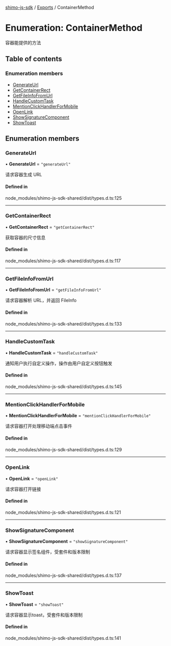 [shimo-js-sdk](/README.md) / [Exports](/modules.md) / ContainerMethod

# Enumeration: ContainerMethod

容器能提供的方法

## Table of contents

### Enumeration members

- [GenerateUrl](/enums/ContainerMethod.md#generateurl)
- [GetContainerRect](/enums/ContainerMethod.md#getcontainerrect)
- [GetFileInfoFromUrl](/enums/ContainerMethod.md#getfileinfofromurl)
- [HandleCustomTask](/enums/ContainerMethod.md#handlecustomtask)
- [MentionClickHandlerForMobile](/enums/ContainerMethod.md#mentionclickhandlerformobile)
- [OpenLink](/enums/ContainerMethod.md#openlink)
- [ShowSignatureComponent](/enums/ContainerMethod.md#showsignaturecomponent)
- [ShowToast](/enums/ContainerMethod.md#showtoast)

## Enumeration members

### GenerateUrl

• **GenerateUrl** = `"generateUrl"`

请求容器生成 URL

#### Defined in

node_modules/shimo-js-sdk-shared/dist/types.d.ts:125

___

### GetContainerRect

• **GetContainerRect** = `"getContainerRect"`

获取容器的尺寸信息

#### Defined in

node_modules/shimo-js-sdk-shared/dist/types.d.ts:117

___

### GetFileInfoFromUrl

• **GetFileInfoFromUrl** = `"getFileInfoFromUrl"`

请求容器解析 URL，并返回 FileInfo

#### Defined in

node_modules/shimo-js-sdk-shared/dist/types.d.ts:133

___

### HandleCustomTask

• **HandleCustomTask** = `"handleCustomTask"`

通知用户执行自定义操作，操作由用户自定义按钮触发

#### Defined in

node_modules/shimo-js-sdk-shared/dist/types.d.ts:145

___

### MentionClickHandlerForMobile

• **MentionClickHandlerForMobile** = `"mentionClickHandlerForMobile"`

请求容器打开处理移动端点击事件

#### Defined in

node_modules/shimo-js-sdk-shared/dist/types.d.ts:129

___

### OpenLink

• **OpenLink** = `"openLink"`

请求容器打开链接

#### Defined in

node_modules/shimo-js-sdk-shared/dist/types.d.ts:121

___

### ShowSignatureComponent

• **ShowSignatureComponent** = `"showSignatureComponent"`

请求容器显示签名组件，受套件和版本限制

#### Defined in

node_modules/shimo-js-sdk-shared/dist/types.d.ts:137

___

### ShowToast

• **ShowToast** = `"showToast"`

请求容器显示toast，受套件和版本限制

#### Defined in

node_modules/shimo-js-sdk-shared/dist/types.d.ts:141

